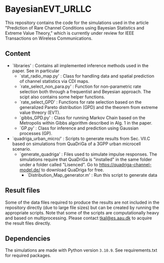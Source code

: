 # BayesianEVT_URLLC

This repository contains the code for the simulations used in the article "Prediction of Rare Channel Conditions using Bayesian Statistics and Extreme Value Theory," which is currently under review for IEEE Transactions on Wireless Communications.

## Content
 - `libraries' : Contains all implemented inference methods used in the paper. See in particular
   - `stat_radio_map.py' : Class for handling data and spatial prediction of channel statistics via CDI maps.
   - `rate_select_non_para.py' : Function for non-parametric rate selection both through a frequentist and Beyesian approach. The scipt also contains some helper functions.
   - `rate_select_GPD' : Functions for rate selection based on the generalized Pareto distribution (GPD) and the theorem from extreme value threory (EVT).
   - `gibbs_GPD.py' : Class for running Markov Chain based on the Metropolis within Gibbs algorithm described in Alg. 1 in the paper.
   - `GP.py' : Class for inference and prediction using Gaussian processes (GP).
 - `quadriga_urban_micro/' : Scripts to generate results from Sec. VII.C based on simulations from QuaDriGa of a 3GPP urban microcell scenario.
   - `generate_quadriga' : Files used to simulate impulse responses. The simulations require that QuaDriGa  is "installed" in the same folder under a folder called "Lisenced". Go to https://quadriga-channel-model.de/ to download QuaDriga for free.
     - `Distribution_Map_generator.m' : Run this script to generate data 
    
## Result files
Some of the data files required to produce the results are not included in the repository directly (due to large file sizes) but can be created by running the appropriate scripts. Note that some of the scripts are computationally heavy and based on multiprocessing. Please contact <tkal@es.aau.dk> to acquire the result files directly. 
       
## Dependencies
The simulations are made with Python version `3.10.9`. See requirements.txt for required packages. 
